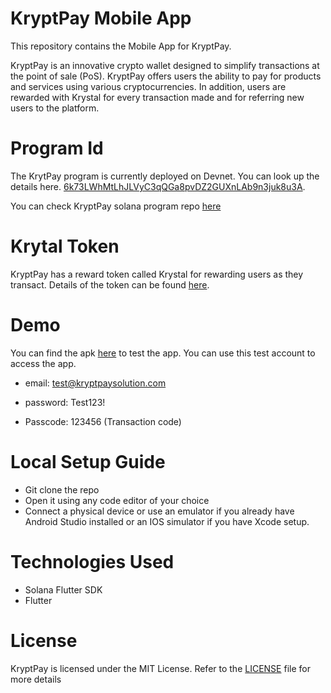 # KryptPay Mobile App
This repository contains the Mobile App for KryptPay.

KryptPay is an innovative crypto wallet designed to simplify transactions at the point of sale (PoS). KryptPay offers users the ability to pay for products and services using various cryptocurrencies.
In addition, users are rewarded with Krystal for every transaction made and for referring new users to the platform.

# Program Id
The KrytPay program is currently deployed on Devnet. You can look up the details here. [6k73LWhMtLhJLVyC3qQGa8pvDZ2GUXnLAb9n3juk8u3A](https://explorer.solana.com/address/6k73LWhMtLhJLVyC3qQGa8pvDZ2GUXnLAb9n3juk8u3A?cluster=devnet).

You can check KryptPay solana program repo [here](https://github.com/KryptPay/kryptpay-solana-contract)

# Krytal Token
KryptPay has a reward token called Krystal for rewarding users as they transact. Details of the token can be found [here](https://explorer.solana.com/address/CUk8ssbVUtc5HA6o458Cm2pGGMWMbwm7TjGTmhmhomvD?cluster=devnet).

# Demo
You can find the apk [here]() to test the app. You can use this test account to access the app. 
- email: test@kryptpaysolution.com
- password: Test123!

- Passcode: 123456 (Transaction code)

# Local Setup Guide
- Git clone the repo 
- Open it using any code editor of your choice
- Connect a physical device or use an emulator if you already have Android Studio installed or an IOS simulator if you have Xcode setup.

# Technologies Used
- Solana Flutter SDK
- Flutter


# License
KryptPay is licensed under the MIT License. Refer to the [LICENSE](https://github.com/KryptPay/kryptpay-mobile-app/blob/master/LICENSE) file for more details
